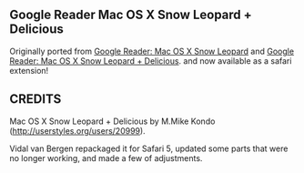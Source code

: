 Google Reader Mac OS X Snow Leopard + Delicious
-----------------------------------------------

Originally ported from [Google Reader: Mac OS X Snow Leopard](http://userstyles.org/styles/16900) and [Google Reader: Mac OS X Snow Leopard + Delicious](http://userstyles.org/styles/19191). and now available as a safari extension!

CREDITS
-------

Mac OS X Snow Leopard + Delicious by M.Mike Kondo (http://userstyles.org/users/20999).

Vidal van Bergen repackaged it for Safari 5, updated some parts that were no longer working, and made a few of adjustments.